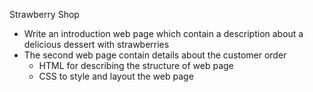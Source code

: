   Strawberry Shop 
  - Write an introduction web page which contain a description about a delicious dessert with strawberries
  - The second web page contain details about the customer order
    - HTML for describing the structure of web page 
    - CSS to style and layout the web page
